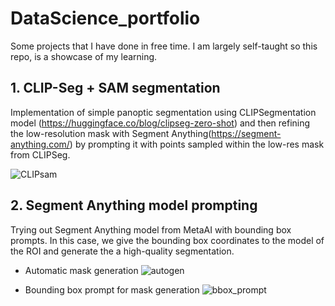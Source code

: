 # DataScience_portfolio
Some projects that I have done in free time. I am largely self-taught so this repo, is a showcase of my learning.

## 1. CLIP-Seg + SAM segmentation
Implementation of simple panoptic segmentation using CLIPSegmentation model (https://huggingface.co/blog/clipseg-zero-shot) and then refining the low-resolution mask with Segment Anything(https://segment-anything.com/) by prompting it with points sampled within the low-res mask from CLIPSeg.

![CLIPsam](https://github.com/Elsword016/Road-to-learning-ML/assets/29883365/cda9759b-1c70-40af-b4f3-25a818d6c89d)

## 2. Segment Anything model prompting ##
Trying out Segment Anything model from MetaAI with bounding box prompts. In this case, we give the bounding box coordinates to the model of the ROI and generate the a high-quality segmentation.
- Automatic mask generation 
![autogen](https://github.com/Elsword016/Road-to-learning-ML/assets/29883365/7fdb48e5-b7d5-4a84-9b0b-8e01031cb7f7)

- Bounding box prompt for mask generation 
![bbox_prompt](https://github.com/Elsword016/Road-to-learning-ML/assets/29883365/059a8c58-6c21-4467-acb4-d22d667ae712)

